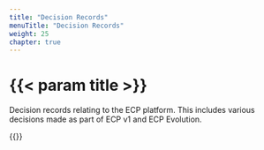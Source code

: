 ```yaml
---
title: "Decision Records"
menuTitle: "Decision Records"
weight: 25
chapter: true
---
```


# {{< param title >}}

Decision records relating to the ECP platform.  This includes various decisions made as part of ECP v1 and ECP Evolution.

{{<children>}}
